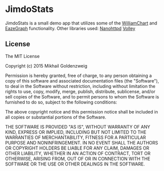 # JimdoStats

JimdoStats is a small demo app that utilizes some of the [WilliamChart](https://github.com/diogobernardino/WilliamChart) and [EazeGraph](https://github.com/blackfizz/EazeGraph) functionality.
Other libraries used:
[Nanohttpd](http://nanohttpd.org/)
[Volley](https://developer.android.com/training/volley/index.html)

License
-------

The MIT License

Copyright (c) 2015 Mikhail Goldenzweig

Permission is hereby granted, free of charge, to any person obtaining a copy
of this software and associated documentation files (the "Software"), to deal
in the Software without restriction, including without limitation the rights
to use, copy, modify, merge, publish, distribute, sublicense, and/or sell
copies of the Software, and to permit persons to whom the Software is
furnished to do so, subject to the following conditions:

The above copyright notice and this permission notice shall be included in
all copies or substantial portions of the Software.

THE SOFTWARE IS PROVIDED "AS IS", WITHOUT WARRANTY OF ANY KIND, EXPRESS OR
IMPLIED, INCLUDING BUT NOT LIMITED TO THE WARRANTIES OF MERCHANTABILITY,
FITNESS FOR A PARTICULAR PURPOSE AND NONINFRINGEMENT. IN NO EVENT SHALL THE
AUTHORS OR COPYRIGHT HOLDERS BE LIABLE FOR ANY CLAIM, DAMAGES OR OTHER
LIABILITY, WHETHER IN AN ACTION OF CONTRACT, TORT OR OTHERWISE, ARISING FROM,
OUT OF OR IN CONNECTION WITH THE SOFTWARE OR THE USE OR OTHER DEALINGS IN
THE SOFTWARE.
